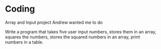 # Coding

Array and Input project Andrew wanted me to do

Write a program that takes five user input numbers, stores them in an array, squares the numbers, stores the squared numbers in an array, print numbers in a table.
